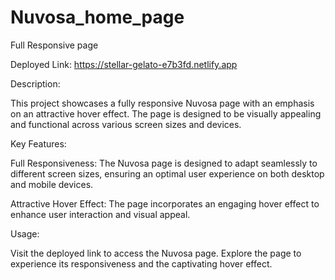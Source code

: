 # Nuvosa_home_page
Full Responsive page

Deployed Link: https://stellar-gelato-e7b3fd.netlify.app

Description:

This project showcases a fully responsive Nuvosa page with an emphasis on an attractive hover effect. The page is designed to be visually appealing and functional across various screen sizes and devices.

Key Features:

Full Responsiveness: The Nuvosa page is designed to adapt seamlessly to different screen sizes, ensuring an optimal user experience on both desktop and mobile devices.

Attractive Hover Effect: The page incorporates an engaging hover effect to enhance user interaction and visual appeal.

Usage:

Visit the deployed link to access the Nuvosa page.
Explore the page to experience its responsiveness and the captivating hover effect.
